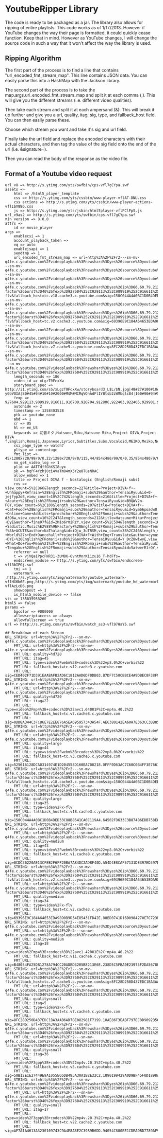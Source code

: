# YoutubeRipper Library

The code is ready to be packaged as a jar.  The library also allows for ripping of entire playlists.  This code works as of 1/17/2013.  However if YouTube changes the way their page is formatted, it could quickly cease function.  Keep that in mind.  However as YouTube changes, I will change the source code in such a way that it won't affect the way the library is used.


## Ripping Algorithm

The first part of the process is to find a line that contains "url_encoded_fmt_stream_map".  This line contains JSON data.  You can easily parse this into a HashMap with the Jackson library.

The second part of the process is to take the map.args.url_encoded_fmt_stream_map and split it at each comma (,).  This will give you the different streams (i.e. different video qualities).

Then take each stream and split it at each ampersand (&).  This will break it up further and give you a url, quality, itag, sig, type, and fallback_host field.  You can then easily parse these.

Choose which stream you want and take it's sig and url field.

Finally take the url field and replace the encoded characters with their actual characters, and then tag the value of the sig field onto the end of the url (i.e. &signature=<sig>).

Then you can read the body of the response as the video file.

## Format of a Youtube video request

	url_v8 => http://s.ytimg.com/yts/swfbin/cps-vfl7gCYpa.swf
	assets => 
		html => /html5_player_template
		css => http://s.ytimg.com/yts/cssbin/www-player-vflAT-DNU.css
		css_actions => http://s.ytimg.com/yts/cssbin/www-player-actions-vflIbV886.css
		js => http://s.ytimg.com/yts/jsbin/html5player-vflPClFpS.js
	url_v9as2 => http://s.ytimg.com/yts/swfbin/cps-vfl7gCYpa.swf
	min_version => 8.0.0
	attrs => 
		id => movie_player
	args => 
		enablecsi => 1
		account_playback_token => 
		vq => auto
		enablejsapi => 1
		sendtmp => 1
		url_encoded_fmt_stream_map => url=http%3A%2F%2Fr2---sn-mv-q4fe.c.youtube.com%2Fvideoplayback%3Fnewshard%3Dyes%26source%3Dyoutube%26sver%3D3%26expire%3D1358428535%26mv%3Dm%26mt%3D1358403493%26ms%3Dau%26ratebypass%3Dyes%26ipbits%3D8%26itag%3D45%26upn%3DFnjsZA5vtsE%26fexp%3D927604%252C929113%252C909919%252C916611%252C916709%252C920704%252C912806%252C922403%252C922405%252C929901%252C913605%252C925710%252C929104%252C929110%252C929114%252C908493%252C920201%252C913302%252C919009%252C911116%252C910221%252C901451%26cp%3DU0hUTVRNVl9IT0NONF9MR1pGOnlqWllkMl85Y2oz%26sparams%3Dcp%252Cid%252Cip%252Cipbits%252Citag%252Cratebypass%252Csource%252Cupn%252Cexpire%26id%3Dc4b8334f415cc57c%26ip%3D66.69.79.212%26key%3Dyt1&quality=hd720&itag=45&type=video%2Fwebm%3B+codecs%3D%22vp8.0%2C+vorbis%22&fallback_host=tc.v12.cache3.c.youtube.com&sig=CED402F71D391EAABAFB2AD6C1812AAD6DF0DB03.B7DF7C50CBBCE4A9DBEC8F38F9D647FCE0072A5E,url=http%3A%2F%2Fr2---sn-mv-q4fe.c.youtube.com%2Fvideoplayback%3Fnewshard%3Dyes%26source%3Dyoutube%26sver%3D3%26expire%3D1358428535%26mv%3Dm%26mt%3D1358403493%26ms%3Dau%26ratebypass%3Dyes%26ipbits%3D8%26itag%3D22%26upn%3DFnjsZA5vtsE%26fexp%3D927604%252C929113%252C909919%252C916611%252C916709%252C920704%252C912806%252C922403%252C922405%252C929901%252C913605%252C925710%252C929104%252C929110%252C929114%252C908493%252C920201%252C913302%252C919009%252C911116%252C910221%252C901451%26cp%3DU0hUTVRNVl9IT0NONF9MR1pGOnlqWllkMl85Y2oz%26sparams%3Dcp%252Cid%252Cip%252Cipbits%252Citag%252Cratebypass%252Csource%252Cupn%252Cexpire%26id%3Dc4b8334f415cc57c%26ip%3D66.69.79.212%26key%3Dyt1&quality=hd720&itag=22&type=video%2Fmp4%3B+codecs%3D%22avc1.64001F%2C+mp4a.40.2%22&fallback_host=tc.v7.cache8.c.youtube.com&sig=0DD8A344C3FC86E7E2EE876A5EA695957343A54F.AE6380142EA60A7E363CC3DB85491E875F7EFD38,url=http%3A%2F%2Fr2---sn-mv-q4fe.c.youtube.com%2Fvideoplayback%3Fnewshard%3Dyes%26source%3Dyoutube%26sver%3D3%26expire%3D1358428535%26mv%3Dm%26mt%3D1358403493%26ms%3Dau%26ratebypass%3Dyes%26ipbits%3D8%26itag%3D44%26upn%3DFnjsZA5vtsE%26fexp%3D927604%252C929113%252C909919%252C916611%252C916709%252C920704%252C912806%252C922403%252C922405%252C929901%252C913605%252C925710%252C929104%252C929110%252C929114%252C908493%252C920201%252C913302%252C919009%252C911116%252C910221%252C901451%26cp%3DU0hUTVRNVl9IT0NONF9MR1pGOnlqWllkMl85Y2oz%26sparams%3Dcp%252Cid%252Cip%252Cipbits%252Citag%252Cratebypass%252Csource%252Cupn%252Cexpire%26id%3Dc4b8334f415cc57c%26ip%3D66.69.79.212%26key%3Dyt1&quality=large&itag=44&type=video%2Fwebm%3B+codecs%3D%22vp8.0%2C+vorbis%22&fallback_host=tc.v3.cache5.c.youtube.com&sig=525616128DCA0314974E1D204553D160EA700218.0FFF0D63AC7C60C0B4FF3E766167A62FAE3A38A6,url=http%3A%2F%2Fr2---sn-mv-q4fe.c.youtube.com%2Fvideoplayback%3Fnewshard%3Dyes%26ip%3D66.69.79.212%26source%3Dyoutube%26sver%3D3%26expire%3D1358428535%26algorithm%3Dthrottle-factor%26burst%3D40%26fexp%3D927604%252C929113%252C909919%252C916611%252C916709%252C920704%252C912806%252C922403%252C922405%252C929901%252C913605%252C925710%252C929104%252C929110%252C929114%252C908493%252C920201%252C913302%252C919009%252C911116%252C910221%252C901451%26mt%3D1358403493%26ms%3Dau%26factor%3D1.25%26id%3Dc4b8334f415cc57c%26itag%3D35%26cp%3DU0hUTVRNVl9IT0NONF9MR1pGOnlqWllkMl85Y2oz%26mv%3Dm%26sparams%3Dalgorithm%252Cburst%252Ccp%252Cfactor%252Cid%252Cip%252Cipbits%252Citag%252Csource%252Cupn%252Cexpire%26ipbits%3D8%26upn%3DFnjsZA5vtsE%26key%3Dyt1&quality=large&itag=35&type=video%2Fx-flv&fallback_host=tc.v18.cache3.c.youtube.com&sig=150C044A4A0BC1D0B4DED33C88B8541CA0C119A4.64502FD633C3B874B6EDB758E81FB1881877B346,url=http%3A%2F%2Fr2---sn-mv-q4fe.c.youtube.com%2Fvideoplayback%3Fnewshard%3Dyes%26source%3Dyoutube%26sver%3D3%26expire%3D1358428535%26mv%3Dm%26mt%3D1358403493%26ms%3Dau%26ratebypass%3Dyes%26ipbits%3D8%26itag%3D43%26upn%3DFnjsZA5vtsE%26fexp%3D927604%252C929113%252C909919%252C916611%252C916709%252C920704%252C912806%252C922403%252C922405%252C929901%252C913605%252C925710%252C929104%252C929110%252C929114%252C908493%252C920201%252C913302%252C919009%252C911116%252C910221%252C901451%26cp%3DU0hUTVRNVl9IT0NONF9MR1pGOnlqWllkMl85Y2oz%26sparams%3Dcp%252Cid%252Cip%252Cipbits%252Citag%252Cratebypass%252Csource%252Cupn%252Cexpire%26id%3Dc4b8334f415cc57c%26ip%3D66.69.79.212%26key%3Dyt1&quality=medium&itag=43&type=video%2Fwebm%3B+codecs%3D%22vp8.0%2C+vorbis%22&fallback_host=tc.v1.cache8.c.youtube.com&sig=0CDC36220AE13CFEB2F6FF20BA7A84DC2AD8F40D.A54D4E8CAF57131DE397ED597D5B658E08A2B248,url=http%3A%2F%2Fr2---sn-mv-q4fe.c.youtube.com%2Fvideoplayback%3Fnewshard%3Dyes%26ip%3D66.69.79.212%26source%3Dyoutube%26sver%3D3%26expire%3D1358428535%26algorithm%3Dthrottle-factor%26burst%3D40%26fexp%3D927604%252C929113%252C909919%252C916611%252C916709%252C920704%252C912806%252C922403%252C922405%252C929901%252C913605%252C925710%252C929104%252C929110%252C929114%252C908493%252C920201%252C913302%252C919009%252C911116%252C910221%252C901451%26mt%3D1358403493%26ms%3Dau%26factor%3D1.25%26id%3Dc4b8334f415cc57c%26itag%3D34%26cp%3DU0hUTVRNVl9IT0NONF9MR1pGOnlqWllkMl85Y2oz%26mv%3Dm%26sparams%3Dalgorithm%252Cburst%252Ccp%252Cfactor%252Cid%252Cip%252Cipbits%252Citag%252Csource%252Cupn%252Cexpire%26ipbits%3D8%26upn%3DFnjsZA5vtsE%26key%3Dyt1&quality=medium&itag=34&type=video%2Fx-flv&fallback_host=tc.v2.cache3.c.youtube.com&sig=69396E9C184A64653EDA9890B9D34E85431FD42E.88BD0741D16D0984270E7C723F05EEC7C41AE39D,url=http%3A%2F%2Fr2---sn-mv-q4fe.c.youtube.com%2Fvideoplayback%3Fnewshard%3Dyes%26source%3Dyoutube%26sver%3D3%26expire%3D1358428535%26mv%3Dm%26mt%3D1358403493%26ms%3Dau%26ratebypass%3Dyes%26ipbits%3D8%26itag%3D18%26upn%3DFnjsZA5vtsE%26fexp%3D927604%252C929113%252C909919%252C916611%252C916709%252C920704%252C912806%252C922403%252C922405%252C929901%252C913605%252C925710%252C929104%252C929110%252C929114%252C908493%252C920201%252C913302%252C919009%252C911116%252C910221%252C901451%26cp%3DU0hUTVRNVl9IT0NONF9MR1pGOnlqWllkMl85Y2oz%26sparams%3Dcp%252Cid%252Cip%252Cipbits%252Citag%252Cratebypass%252Csource%252Cupn%252Cexpire%26id%3Dc4b8334f415cc57c%26ip%3D66.69.79.212%26key%3Dyt1&quality=medium&itag=18&type=video%2Fmp4%3B+codecs%3D%22avc1.42001E%2C+mp4a.40.2%22&fallback_host=tc.v11.cache6.c.youtube.com&sig=B48054FA25DB1278A794CC20ADED3205B8213E6E.238D5C5FBA9E23975F2DA5678F67500DF0161C51,url=http%3A%2F%2Fr2---sn-mv-q4fe.c.youtube.com%2Fvideoplayback%3Fnewshard%3Dyes%26ip%3D66.69.79.212%26source%3Dyoutube%26sver%3D3%26expire%3D1358428535%26algorithm%3Dthrottle-factor%26burst%3D40%26fexp%3D927604%252C929113%252C909919%252C916611%252C916709%252C920704%252C912806%252C922403%252C922405%252C929901%252C913605%252C925710%252C929104%252C929110%252C929114%252C908493%252C920201%252C913302%252C919009%252C911116%252C910221%252C901451%26mt%3D1358403493%26ms%3Dau%26factor%3D1.25%26id%3Dc4b8334f415cc57c%26itag%3D5%26cp%3DU0hUTVRNVl9IT0NONF9MR1pGOnlqWllkMl85Y2oz%26mv%3Dm%26sparams%3Dalgorithm%252Cburst%252Ccp%252Cfactor%252Cid%252Cip%252Cipbits%252Citag%252Csource%252Cupn%252Cexpire%26ipbits%3D8%26upn%3DFnjsZA5vtsE%26key%3Dyt1&quality=small&itag=5&type=video%2Fx-flv&fallback_host=tc.v7.cache5.c.youtube.com&sig=8FC28D250D437EDC1BA3AAB6AD7BE082981F7199.18AE86F3EABF797EC8D9092D564E331CBC14BBB2,url=http%3A%2F%2Fr2---sn-mv-q4fe.c.youtube.com%2Fvideoplayback%3Fnewshard%3Dyes%26ip%3D66.69.79.212%26source%3Dyoutube%26sver%3D3%26expire%3D1358428535%26algorithm%3Dthrottle-factor%26burst%3D40%26fexp%3D927604%252C929113%252C909919%252C916611%252C916709%252C920704%252C912806%252C922403%252C922405%252C929901%252C913605%252C925710%252C929104%252C929110%252C929114%252C908493%252C920201%252C913302%252C919009%252C911116%252C910221%252C901451%26mt%3D1358403493%26ms%3Dau%26factor%3D1.25%26id%3Dc4b8334f415cc57c%26itag%3D36%26cp%3DU0hUTVRNVl9IT0NONF9MR1pGOnlqWllkMl85Y2oz%26mv%3Dm%26sparams%3Dalgorithm%252Cburst%252Ccp%252Cfactor%252Cid%252Cip%252Cipbits%252Citag%252Csource%252Cupn%252Cexpire%26ipbits%3D8%26upn%3DFnjsZA5vtsE%26key%3Dyt1&quality=small&itag=36&type=video%2F3gpp%3B+codecs%3D%22mp4v.20.3%2C+mp4a.40.2%22&fallback_host=tc.v5.cache4.c.youtube.com&sig=50B12E1E27449E9A1055E65DB485A30A1B2E32C2.1890199429A0D9BF45F0D1898A066D6FC58DA9E7,url=http%3A%2F%2Fr2---sn-mv-q4fe.c.youtube.com%2Fvideoplayback%3Fnewshard%3Dyes%26ip%3D66.69.79.212%26source%3Dyoutube%26sver%3D3%26expire%3D1358428535%26algorithm%3Dthrottle-factor%26burst%3D40%26fexp%3D927604%252C929113%252C909919%252C916611%252C916709%252C920704%252C912806%252C922403%252C922405%252C929901%252C913605%252C925710%252C929104%252C929110%252C929114%252C908493%252C920201%252C913302%252C919009%252C911116%252C910221%252C901451%26mt%3D1358403493%26ms%3Dau%26factor%3D1.25%26id%3Dc4b8334f415cc57c%26itag%3D17%26cp%3DU0hUTVRNVl9IT0NONF9MR1pGOnlqWllkMl85Y2oz%26mv%3Dm%26sparams%3Dalgorithm%252Cburst%252Ccp%252Cfactor%252Cid%252Cip%252Cipbits%252Citag%252Csource%252Cupn%252Cexpire%26ipbits%3D8%26upn%3DFnjsZA5vtsE%26key%3Dyt1&quality=small&itag=17&type=video%2F3gpp%3B+codecs%3D%22mp4v.20.3%2C+mp4a.40.2%22&fallback_host=tc.v22.cache2.c.youtube.com&sig=AF7A1A4613A3230109743C9A4E8A3E2C3989B6DD.94054C800BE1CDEA9BD7789AF984B3F35B44DD02
		length_seconds => 186
		video_id => xLgzT0FcxXw
		storyboard_spec => http://i1.ytimg.com/sb/xLgzT0FcxXw/storyboard3_L$L/$N.jpg|48#27#100#10#10#0#default#q42thN7Lh6r4vUg2XV8-y0bVOIA|80#45#94#10#10#2000#M$M#MIMqVOnAdPlIYBtsb2zWMbqlc84|160#90#94#5#5#2000#M$M#DRp2pgIthxTrJmoK3h3eZHNEeOQ
		fexp => 927604,929113,909919,916611,916709,920704,912806,922403,922405,929901,913605,925710,929104,929110,929114,908493,920201,913302,919009,911116,910221,901451
		autohide => 2
		timestamp => 1358403528
		ptk => youtube_none
		abd => 1
		cr => US
		hl => en_US
		keywords => 初音ミク,Hatsune,Miku,Hatsune Miku,Project DIVA,Project DIVA f,English,Romaji,Japanese,Lyrics,Subtitles,Subs,Vocaloid,MEIKO,Meiko,Nostalogic,yuukiss
		csi_page_type => watch7
		pltype => contentugc
		fmt_list => 45/1280x720/99/0/0,22/1280x720/9/0/115,44/854x480/99/0/0,35/854x480/9/0/115,43/640x360/99/0/0,34/640x360/9/0/115,18/640x360/9/0/115,5/320x240/7/0/0,36/320x240/99/0/0,17/176x144/99/0/0
		no_get_video_log => 1
		plid => AATTdffGhXSI8uyx
		sk => bqPF4Yzhj0ci4VaTm84mX3Y2eOTueNRAC
		allow_embed => 1
		title => Project DIVA f - Nostalogic (English/Romaji subs)
		rvs => view_count=5%2C866&length_seconds=227&title=Project+DIVA+f+-+Unhappy+Refrain+%28English%2FRomaji+subs%29&author=TensaiRyuu&id=0-jejfyp2oE,view_count=10%2C742&length_seconds=216&title=Project+DIVA+f+-+Acute+%28English%2FRomaji+subs%29&author=TensaiRyuu&id=B9QWV2n-F8Y,view_count=6%2C100&length_seconds=207&title=Project+DIVA+f+-+Cat+Food+%28English%2FRomaji+subs%29&author=TensaiRyuu&id=5ym66poadw0,view_count=7%2C468&length_seconds=202&title=Project+DIVA+f+-+Online+Game+Addicts+Sprechchor+%28English%2FRomaji+subs%29&author=TensaiRyuu&id=1t3Mx-d3Q6w,view_count=16%2C247&length_seconds=212&title=Hatsune+Miku+Project+Diva+F+-+DyE&author=fine07f&id=2MIo6rmiRzY,view_count=5%2C504&length_seconds=162&title=Project+DIVA+f+-+Sadistic.Music%E2%88%9EFactory+%28English%2FRomaji+subs%29&author=TensaiRyuu&id=wMYiC6FT6YQ,view_count=28%2C798&length_seconds=217&title=Project+Diva+-f%3A+ACUTE&author=NaThalang&id=iQjw_3uTRSM,view_count=38%2C246&length_seconds=212&title=Hatsune+Miku+%26+Megurine+Luka+-+World%27s+End+Dancehall+Project+DIVA+F+With+Eng+Translate&author=cymusic0102&id=kDD6Vbw9llI,view_count=2%2C000&length_seconds=212&title=Project+DIVA+f+-+DYE+%28English%2FRomaji+subs%29&author=TensaiRyuu&id=Y_DcZ8wiwyE,view_count=2%2C320&length_seconds=186&title=Project+DIVA+f+-+What+Do+You+Mean%21%3F+%28English%2FRomaji+subs%29&author=TensaiRyuu&id=obAiDec2m3k,view_count=3%2C937&length_seconds=217&title=Project+DIVA+f+-+Tengaku+%28English%2FRomaji+subs%29&author=TensaiRyuu&id=5atwerR1rQY,view_count=7%2C198&length_seconds=186&title=%E3%80%90PS+VITA%E3%80%91+%E5%88%9D%E9%9F%B3%E3%83%9F%E3%82%AF++Project+DIVA++%EF%BD%86+++Nostalogic&author=youngpeop007&id=g26haabqlJ4
		referrer => null
		t => vjVQa1PpcFNR31-3UM8K-GvntMnrKi1zu16_T-hdFfs=
		endscreen_module => http://s.ytimg.com/yts/swfbin/endscreen-vfl3bIPGj.swf
		tmi => 1
		watermark => ,http://s.ytimg.com/yts/img/watermark/youtube_watermark-vflHX6b6E.png,http://s.ytimg.com/yts/img/watermark/youtube_hd_watermark-vflAzLcD6.png
		showpopout => 1
		is_html5_mobile_device => false
	sts => 135835958260
	html5 => false
	params => 
		bgcolor => #000000
		allowscriptaccess => always
		allowfullscreen => true
	url => http://s.ytimg.com/yts/swfbin/watch_as3-vfl97HaY5.swf

	## Breakdown of each Stream
	URL_STRING: url=http%3A%2F%2Fr2---sn-mv-q4fe.c.youtube.com%2Fvideoplayback%3Fnewshard%3Dyes%26source%3Dyoutube%26sver%3D3%26expire%3D1358428535%26mv%3Dm%26mt%3D1358403493%26ms%3Dau%26ratebypass%3Dyes%26ipbits%3D8%26itag%3D45%26upn%3DFnjsZA5vtsE%26fexp%3D927604%252C929113%252C909919%252C916611%252C916709%252C920704%252C912806%252C922403%252C922405%252C929901%252C913605%252C925710%252C929104%252C929110%252C929114%252C908493%252C920201%252C913302%252C919009%252C911116%252C910221%252C901451%26cp%3DU0hUTVRNVl9IT0NONF9MR1pGOnlqWllkMl85Y2oz%26sparams%3Dcp%252Cid%252Cip%252Cipbits%252Citag%252Cratebypass%252Csource%252Cupn%252Cexpire%26id%3Dc4b8334f415cc57c%26ip%3D66.69.79.212%26key%3Dyt1&quality=hd720&itag=45&type=video%2Fwebm%3B+codecs%3D%22vp8.0%2C+vorbis%22&fallback_host=tc.v12.cache3.c.youtube.com&sig=CED402F71D391EAABAFB2AD6C1812AAD6DF0DB03.B7DF7C50CBBCE4A9DBEC8F38F9D647FCE0072A5E
		FMT_URL: url=http%3A%2F%2Fr2---sn-mv-q4fe.c.youtube.com%2Fvideoplayback%3Fnewshard%3Dyes%26source%3Dyoutube%26sver%3D3%26expire%3D1358428535%26mv%3Dm%26mt%3D1358403493%26ms%3Dau%26ratebypass%3Dyes%26ipbits%3D8%26itag%3D45%26upn%3DFnjsZA5vtsE%26fexp%3D927604%252C929113%252C909919%252C916611%252C916709%252C920704%252C912806%252C922403%252C922405%252C929901%252C913605%252C925710%252C929104%252C929110%252C929114%252C908493%252C920201%252C913302%252C919009%252C911116%252C910221%252C901451%26cp%3DU0hUTVRNVl9IT0NONF9MR1pGOnlqWllkMl85Y2oz%26sparams%3Dcp%252Cid%252Cip%252Cipbits%252Citag%252Cratebypass%252Csource%252Cupn%252Cexpire%26id%3Dc4b8334f415cc57c%26ip%3D66.69.79.212%26key%3Dyt1
		FMT_URL: quality=hd720
		FMT_URL: itag=45
		FMT_URL: type=video%2Fwebm%3B+codecs%3D%22vp8.0%2C+vorbis%22
		FMT_URL: fallback_host=tc.v12.cache3.c.youtube.com
		FMT_URL: sig=CED402F71D391EAABAFB2AD6C1812AAD6DF0DB03.B7DF7C50CBBCE4A9DBEC8F38F9D647FCE0072A5E
	URL_STRING: url=http%3A%2F%2Fr2---sn-mv-q4fe.c.youtube.com%2Fvideoplayback%3Fnewshard%3Dyes%26source%3Dyoutube%26sver%3D3%26expire%3D1358428535%26mv%3Dm%26mt%3D1358403493%26ms%3Dau%26ratebypass%3Dyes%26ipbits%3D8%26itag%3D22%26upn%3DFnjsZA5vtsE%26fexp%3D927604%252C929113%252C909919%252C916611%252C916709%252C920704%252C912806%252C922403%252C922405%252C929901%252C913605%252C925710%252C929104%252C929110%252C929114%252C908493%252C920201%252C913302%252C919009%252C911116%252C910221%252C901451%26cp%3DU0hUTVRNVl9IT0NONF9MR1pGOnlqWllkMl85Y2oz%26sparams%3Dcp%252Cid%252Cip%252Cipbits%252Citag%252Cratebypass%252Csource%252Cupn%252Cexpire%26id%3Dc4b8334f415cc57c%26ip%3D66.69.79.212%26key%3Dyt1&quality=hd720&itag=22&type=video%2Fmp4%3B+codecs%3D%22avc1.64001F%2C+mp4a.40.2%22&fallback_host=tc.v7.cache8.c.youtube.com&sig=0DD8A344C3FC86E7E2EE876A5EA695957343A54F.AE6380142EA60A7E363CC3DB85491E875F7EFD38
		FMT_URL: url=http%3A%2F%2Fr2---sn-mv-q4fe.c.youtube.com%2Fvideoplayback%3Fnewshard%3Dyes%26source%3Dyoutube%26sver%3D3%26expire%3D1358428535%26mv%3Dm%26mt%3D1358403493%26ms%3Dau%26ratebypass%3Dyes%26ipbits%3D8%26itag%3D22%26upn%3DFnjsZA5vtsE%26fexp%3D927604%252C929113%252C909919%252C916611%252C916709%252C920704%252C912806%252C922403%252C922405%252C929901%252C913605%252C925710%252C929104%252C929110%252C929114%252C908493%252C920201%252C913302%252C919009%252C911116%252C910221%252C901451%26cp%3DU0hUTVRNVl9IT0NONF9MR1pGOnlqWllkMl85Y2oz%26sparams%3Dcp%252Cid%252Cip%252Cipbits%252Citag%252Cratebypass%252Csource%252Cupn%252Cexpire%26id%3Dc4b8334f415cc57c%26ip%3D66.69.79.212%26key%3Dyt1
		FMT_URL: quality=hd720
		FMT_URL: itag=22
		FMT_URL: type=video%2Fmp4%3B+codecs%3D%22avc1.64001F%2C+mp4a.40.2%22
		FMT_URL: fallback_host=tc.v7.cache8.c.youtube.com
		FMT_URL: sig=0DD8A344C3FC86E7E2EE876A5EA695957343A54F.AE6380142EA60A7E363CC3DB85491E875F7EFD38
	URL_STRING: url=http%3A%2F%2Fr2---sn-mv-q4fe.c.youtube.com%2Fvideoplayback%3Fnewshard%3Dyes%26source%3Dyoutube%26sver%3D3%26expire%3D1358428535%26mv%3Dm%26mt%3D1358403493%26ms%3Dau%26ratebypass%3Dyes%26ipbits%3D8%26itag%3D44%26upn%3DFnjsZA5vtsE%26fexp%3D927604%252C929113%252C909919%252C916611%252C916709%252C920704%252C912806%252C922403%252C922405%252C929901%252C913605%252C925710%252C929104%252C929110%252C929114%252C908493%252C920201%252C913302%252C919009%252C911116%252C910221%252C901451%26cp%3DU0hUTVRNVl9IT0NONF9MR1pGOnlqWllkMl85Y2oz%26sparams%3Dcp%252Cid%252Cip%252Cipbits%252Citag%252Cratebypass%252Csource%252Cupn%252Cexpire%26id%3Dc4b8334f415cc57c%26ip%3D66.69.79.212%26key%3Dyt1&quality=large&itag=44&type=video%2Fwebm%3B+codecs%3D%22vp8.0%2C+vorbis%22&fallback_host=tc.v3.cache5.c.youtube.com&sig=525616128DCA0314974E1D204553D160EA700218.0FFF0D63AC7C60C0B4FF3E766167A62FAE3A38A6
		FMT_URL: url=http%3A%2F%2Fr2---sn-mv-q4fe.c.youtube.com%2Fvideoplayback%3Fnewshard%3Dyes%26source%3Dyoutube%26sver%3D3%26expire%3D1358428535%26mv%3Dm%26mt%3D1358403493%26ms%3Dau%26ratebypass%3Dyes%26ipbits%3D8%26itag%3D44%26upn%3DFnjsZA5vtsE%26fexp%3D927604%252C929113%252C909919%252C916611%252C916709%252C920704%252C912806%252C922403%252C922405%252C929901%252C913605%252C925710%252C929104%252C929110%252C929114%252C908493%252C920201%252C913302%252C919009%252C911116%252C910221%252C901451%26cp%3DU0hUTVRNVl9IT0NONF9MR1pGOnlqWllkMl85Y2oz%26sparams%3Dcp%252Cid%252Cip%252Cipbits%252Citag%252Cratebypass%252Csource%252Cupn%252Cexpire%26id%3Dc4b8334f415cc57c%26ip%3D66.69.79.212%26key%3Dyt1
		FMT_URL: quality=large
		FMT_URL: itag=44
		FMT_URL: type=video%2Fwebm%3B+codecs%3D%22vp8.0%2C+vorbis%22
		FMT_URL: fallback_host=tc.v3.cache5.c.youtube.com
		FMT_URL: sig=525616128DCA0314974E1D204553D160EA700218.0FFF0D63AC7C60C0B4FF3E766167A62FAE3A38A6
	URL_STRING: url=http%3A%2F%2Fr2---sn-mv-q4fe.c.youtube.com%2Fvideoplayback%3Fnewshard%3Dyes%26ip%3D66.69.79.212%26source%3Dyoutube%26sver%3D3%26expire%3D1358428535%26algorithm%3Dthrottle-factor%26burst%3D40%26fexp%3D927604%252C929113%252C909919%252C916611%252C916709%252C920704%252C912806%252C922403%252C922405%252C929901%252C913605%252C925710%252C929104%252C929110%252C929114%252C908493%252C920201%252C913302%252C919009%252C911116%252C910221%252C901451%26mt%3D1358403493%26ms%3Dau%26factor%3D1.25%26id%3Dc4b8334f415cc57c%26itag%3D35%26cp%3DU0hUTVRNVl9IT0NONF9MR1pGOnlqWllkMl85Y2oz%26mv%3Dm%26sparams%3Dalgorithm%252Cburst%252Ccp%252Cfactor%252Cid%252Cip%252Cipbits%252Citag%252Csource%252Cupn%252Cexpire%26ipbits%3D8%26upn%3DFnjsZA5vtsE%26key%3Dyt1&quality=large&itag=35&type=video%2Fx-flv&fallback_host=tc.v18.cache3.c.youtube.com&sig=150C044A4A0BC1D0B4DED33C88B8541CA0C119A4.64502FD633C3B874B6EDB758E81FB1881877B346
		FMT_URL: url=http%3A%2F%2Fr2---sn-mv-q4fe.c.youtube.com%2Fvideoplayback%3Fnewshard%3Dyes%26ip%3D66.69.79.212%26source%3Dyoutube%26sver%3D3%26expire%3D1358428535%26algorithm%3Dthrottle-factor%26burst%3D40%26fexp%3D927604%252C929113%252C909919%252C916611%252C916709%252C920704%252C912806%252C922403%252C922405%252C929901%252C913605%252C925710%252C929104%252C929110%252C929114%252C908493%252C920201%252C913302%252C919009%252C911116%252C910221%252C901451%26mt%3D1358403493%26ms%3Dau%26factor%3D1.25%26id%3Dc4b8334f415cc57c%26itag%3D35%26cp%3DU0hUTVRNVl9IT0NONF9MR1pGOnlqWllkMl85Y2oz%26mv%3Dm%26sparams%3Dalgorithm%252Cburst%252Ccp%252Cfactor%252Cid%252Cip%252Cipbits%252Citag%252Csource%252Cupn%252Cexpire%26ipbits%3D8%26upn%3DFnjsZA5vtsE%26key%3Dyt1
		FMT_URL: quality=large
		FMT_URL: itag=35
		FMT_URL: type=video%2Fx-flv
		FMT_URL: fallback_host=tc.v18.cache3.c.youtube.com
		FMT_URL: sig=150C044A4A0BC1D0B4DED33C88B8541CA0C119A4.64502FD633C3B874B6EDB758E81FB1881877B346
	URL_STRING: url=http%3A%2F%2Fr2---sn-mv-q4fe.c.youtube.com%2Fvideoplayback%3Fnewshard%3Dyes%26source%3Dyoutube%26sver%3D3%26expire%3D1358428535%26mv%3Dm%26mt%3D1358403493%26ms%3Dau%26ratebypass%3Dyes%26ipbits%3D8%26itag%3D43%26upn%3DFnjsZA5vtsE%26fexp%3D927604%252C929113%252C909919%252C916611%252C916709%252C920704%252C912806%252C922403%252C922405%252C929901%252C913605%252C925710%252C929104%252C929110%252C929114%252C908493%252C920201%252C913302%252C919009%252C911116%252C910221%252C901451%26cp%3DU0hUTVRNVl9IT0NONF9MR1pGOnlqWllkMl85Y2oz%26sparams%3Dcp%252Cid%252Cip%252Cipbits%252Citag%252Cratebypass%252Csource%252Cupn%252Cexpire%26id%3Dc4b8334f415cc57c%26ip%3D66.69.79.212%26key%3Dyt1&quality=medium&itag=43&type=video%2Fwebm%3B+codecs%3D%22vp8.0%2C+vorbis%22&fallback_host=tc.v1.cache8.c.youtube.com&sig=0CDC36220AE13CFEB2F6FF20BA7A84DC2AD8F40D.A54D4E8CAF57131DE397ED597D5B658E08A2B248
		FMT_URL: url=http%3A%2F%2Fr2---sn-mv-q4fe.c.youtube.com%2Fvideoplayback%3Fnewshard%3Dyes%26source%3Dyoutube%26sver%3D3%26expire%3D1358428535%26mv%3Dm%26mt%3D1358403493%26ms%3Dau%26ratebypass%3Dyes%26ipbits%3D8%26itag%3D43%26upn%3DFnjsZA5vtsE%26fexp%3D927604%252C929113%252C909919%252C916611%252C916709%252C920704%252C912806%252C922403%252C922405%252C929901%252C913605%252C925710%252C929104%252C929110%252C929114%252C908493%252C920201%252C913302%252C919009%252C911116%252C910221%252C901451%26cp%3DU0hUTVRNVl9IT0NONF9MR1pGOnlqWllkMl85Y2oz%26sparams%3Dcp%252Cid%252Cip%252Cipbits%252Citag%252Cratebypass%252Csource%252Cupn%252Cexpire%26id%3Dc4b8334f415cc57c%26ip%3D66.69.79.212%26key%3Dyt1
		FMT_URL: quality=medium
		FMT_URL: itag=43
		FMT_URL: type=video%2Fwebm%3B+codecs%3D%22vp8.0%2C+vorbis%22
		FMT_URL: fallback_host=tc.v1.cache8.c.youtube.com
		FMT_URL: sig=0CDC36220AE13CFEB2F6FF20BA7A84DC2AD8F40D.A54D4E8CAF57131DE397ED597D5B658E08A2B248
	URL_STRING: url=http%3A%2F%2Fr2---sn-mv-q4fe.c.youtube.com%2Fvideoplayback%3Fnewshard%3Dyes%26ip%3D66.69.79.212%26source%3Dyoutube%26sver%3D3%26expire%3D1358428535%26algorithm%3Dthrottle-factor%26burst%3D40%26fexp%3D927604%252C929113%252C909919%252C916611%252C916709%252C920704%252C912806%252C922403%252C922405%252C929901%252C913605%252C925710%252C929104%252C929110%252C929114%252C908493%252C920201%252C913302%252C919009%252C911116%252C910221%252C901451%26mt%3D1358403493%26ms%3Dau%26factor%3D1.25%26id%3Dc4b8334f415cc57c%26itag%3D34%26cp%3DU0hUTVRNVl9IT0NONF9MR1pGOnlqWllkMl85Y2oz%26mv%3Dm%26sparams%3Dalgorithm%252Cburst%252Ccp%252Cfactor%252Cid%252Cip%252Cipbits%252Citag%252Csource%252Cupn%252Cexpire%26ipbits%3D8%26upn%3DFnjsZA5vtsE%26key%3Dyt1&quality=medium&itag=34&type=video%2Fx-flv&fallback_host=tc.v2.cache3.c.youtube.com&sig=69396E9C184A64653EDA9890B9D34E85431FD42E.88BD0741D16D0984270E7C723F05EEC7C41AE39D
		FMT_URL: url=http%3A%2F%2Fr2---sn-mv-q4fe.c.youtube.com%2Fvideoplayback%3Fnewshard%3Dyes%26ip%3D66.69.79.212%26source%3Dyoutube%26sver%3D3%26expire%3D1358428535%26algorithm%3Dthrottle-factor%26burst%3D40%26fexp%3D927604%252C929113%252C909919%252C916611%252C916709%252C920704%252C912806%252C922403%252C922405%252C929901%252C913605%252C925710%252C929104%252C929110%252C929114%252C908493%252C920201%252C913302%252C919009%252C911116%252C910221%252C901451%26mt%3D1358403493%26ms%3Dau%26factor%3D1.25%26id%3Dc4b8334f415cc57c%26itag%3D34%26cp%3DU0hUTVRNVl9IT0NONF9MR1pGOnlqWllkMl85Y2oz%26mv%3Dm%26sparams%3Dalgorithm%252Cburst%252Ccp%252Cfactor%252Cid%252Cip%252Cipbits%252Citag%252Csource%252Cupn%252Cexpire%26ipbits%3D8%26upn%3DFnjsZA5vtsE%26key%3Dyt1
		FMT_URL: quality=medium
		FMT_URL: itag=34
		FMT_URL: type=video%2Fx-flv
		FMT_URL: fallback_host=tc.v2.cache3.c.youtube.com
		FMT_URL: sig=69396E9C184A64653EDA9890B9D34E85431FD42E.88BD0741D16D0984270E7C723F05EEC7C41AE39D
	URL_STRING: url=http%3A%2F%2Fr2---sn-mv-q4fe.c.youtube.com%2Fvideoplayback%3Fnewshard%3Dyes%26source%3Dyoutube%26sver%3D3%26expire%3D1358428535%26mv%3Dm%26mt%3D1358403493%26ms%3Dau%26ratebypass%3Dyes%26ipbits%3D8%26itag%3D18%26upn%3DFnjsZA5vtsE%26fexp%3D927604%252C929113%252C909919%252C916611%252C916709%252C920704%252C912806%252C922403%252C922405%252C929901%252C913605%252C925710%252C929104%252C929110%252C929114%252C908493%252C920201%252C913302%252C919009%252C911116%252C910221%252C901451%26cp%3DU0hUTVRNVl9IT0NONF9MR1pGOnlqWllkMl85Y2oz%26sparams%3Dcp%252Cid%252Cip%252Cipbits%252Citag%252Cratebypass%252Csource%252Cupn%252Cexpire%26id%3Dc4b8334f415cc57c%26ip%3D66.69.79.212%26key%3Dyt1&quality=medium&itag=18&type=video%2Fmp4%3B+codecs%3D%22avc1.42001E%2C+mp4a.40.2%22&fallback_host=tc.v11.cache6.c.youtube.com&sig=B48054FA25DB1278A794CC20ADED3205B8213E6E.238D5C5FBA9E23975F2DA5678F67500DF0161C51
		FMT_URL: url=http%3A%2F%2Fr2---sn-mv-q4fe.c.youtube.com%2Fvideoplayback%3Fnewshard%3Dyes%26source%3Dyoutube%26sver%3D3%26expire%3D1358428535%26mv%3Dm%26mt%3D1358403493%26ms%3Dau%26ratebypass%3Dyes%26ipbits%3D8%26itag%3D18%26upn%3DFnjsZA5vtsE%26fexp%3D927604%252C929113%252C909919%252C916611%252C916709%252C920704%252C912806%252C922403%252C922405%252C929901%252C913605%252C925710%252C929104%252C929110%252C929114%252C908493%252C920201%252C913302%252C919009%252C911116%252C910221%252C901451%26cp%3DU0hUTVRNVl9IT0NONF9MR1pGOnlqWllkMl85Y2oz%26sparams%3Dcp%252Cid%252Cip%252Cipbits%252Citag%252Cratebypass%252Csource%252Cupn%252Cexpire%26id%3Dc4b8334f415cc57c%26ip%3D66.69.79.212%26key%3Dyt1
		FMT_URL: quality=medium
		FMT_URL: itag=18
		FMT_URL: type=video%2Fmp4%3B+codecs%3D%22avc1.42001E%2C+mp4a.40.2%22
		FMT_URL: fallback_host=tc.v11.cache6.c.youtube.com
		FMT_URL: sig=B48054FA25DB1278A794CC20ADED3205B8213E6E.238D5C5FBA9E23975F2DA5678F67500DF0161C51
	URL_STRING: url=http%3A%2F%2Fr2---sn-mv-q4fe.c.youtube.com%2Fvideoplayback%3Fnewshard%3Dyes%26ip%3D66.69.79.212%26source%3Dyoutube%26sver%3D3%26expire%3D1358428535%26algorithm%3Dthrottle-factor%26burst%3D40%26fexp%3D927604%252C929113%252C909919%252C916611%252C916709%252C920704%252C912806%252C922403%252C922405%252C929901%252C913605%252C925710%252C929104%252C929110%252C929114%252C908493%252C920201%252C913302%252C919009%252C911116%252C910221%252C901451%26mt%3D1358403493%26ms%3Dau%26factor%3D1.25%26id%3Dc4b8334f415cc57c%26itag%3D5%26cp%3DU0hUTVRNVl9IT0NONF9MR1pGOnlqWllkMl85Y2oz%26mv%3Dm%26sparams%3Dalgorithm%252Cburst%252Ccp%252Cfactor%252Cid%252Cip%252Cipbits%252Citag%252Csource%252Cupn%252Cexpire%26ipbits%3D8%26upn%3DFnjsZA5vtsE%26key%3Dyt1&quality=small&itag=5&type=video%2Fx-flv&fallback_host=tc.v7.cache5.c.youtube.com&sig=8FC28D250D437EDC1BA3AAB6AD7BE082981F7199.18AE86F3EABF797EC8D9092D564E331CBC14BBB2
		FMT_URL: url=http%3A%2F%2Fr2---sn-mv-q4fe.c.youtube.com%2Fvideoplayback%3Fnewshard%3Dyes%26ip%3D66.69.79.212%26source%3Dyoutube%26sver%3D3%26expire%3D1358428535%26algorithm%3Dthrottle-factor%26burst%3D40%26fexp%3D927604%252C929113%252C909919%252C916611%252C916709%252C920704%252C912806%252C922403%252C922405%252C929901%252C913605%252C925710%252C929104%252C929110%252C929114%252C908493%252C920201%252C913302%252C919009%252C911116%252C910221%252C901451%26mt%3D1358403493%26ms%3Dau%26factor%3D1.25%26id%3Dc4b8334f415cc57c%26itag%3D5%26cp%3DU0hUTVRNVl9IT0NONF9MR1pGOnlqWllkMl85Y2oz%26mv%3Dm%26sparams%3Dalgorithm%252Cburst%252Ccp%252Cfactor%252Cid%252Cip%252Cipbits%252Citag%252Csource%252Cupn%252Cexpire%26ipbits%3D8%26upn%3DFnjsZA5vtsE%26key%3Dyt1
		FMT_URL: quality=small
		FMT_URL: itag=5
		FMT_URL: type=video%2Fx-flv
		FMT_URL: fallback_host=tc.v7.cache5.c.youtube.com
		FMT_URL: sig=8FC28D250D437EDC1BA3AAB6AD7BE082981F7199.18AE86F3EABF797EC8D9092D564E331CBC14BBB2
	URL_STRING: url=http%3A%2F%2Fr2---sn-mv-q4fe.c.youtube.com%2Fvideoplayback%3Fnewshard%3Dyes%26ip%3D66.69.79.212%26source%3Dyoutube%26sver%3D3%26expire%3D1358428535%26algorithm%3Dthrottle-factor%26burst%3D40%26fexp%3D927604%252C929113%252C909919%252C916611%252C916709%252C920704%252C912806%252C922403%252C922405%252C929901%252C913605%252C925710%252C929104%252C929110%252C929114%252C908493%252C920201%252C913302%252C919009%252C911116%252C910221%252C901451%26mt%3D1358403493%26ms%3Dau%26factor%3D1.25%26id%3Dc4b8334f415cc57c%26itag%3D36%26cp%3DU0hUTVRNVl9IT0NONF9MR1pGOnlqWllkMl85Y2oz%26mv%3Dm%26sparams%3Dalgorithm%252Cburst%252Ccp%252Cfactor%252Cid%252Cip%252Cipbits%252Citag%252Csource%252Cupn%252Cexpire%26ipbits%3D8%26upn%3DFnjsZA5vtsE%26key%3Dyt1&quality=small&itag=36&type=video%2F3gpp%3B+codecs%3D%22mp4v.20.3%2C+mp4a.40.2%22&fallback_host=tc.v5.cache4.c.youtube.com&sig=50B12E1E27449E9A1055E65DB485A30A1B2E32C2.1890199429A0D9BF45F0D1898A066D6FC58DA9E7
		FMT_URL: url=http%3A%2F%2Fr2---sn-mv-q4fe.c.youtube.com%2Fvideoplayback%3Fnewshard%3Dyes%26ip%3D66.69.79.212%26source%3Dyoutube%26sver%3D3%26expire%3D1358428535%26algorithm%3Dthrottle-factor%26burst%3D40%26fexp%3D927604%252C929113%252C909919%252C916611%252C916709%252C920704%252C912806%252C922403%252C922405%252C929901%252C913605%252C925710%252C929104%252C929110%252C929114%252C908493%252C920201%252C913302%252C919009%252C911116%252C910221%252C901451%26mt%3D1358403493%26ms%3Dau%26factor%3D1.25%26id%3Dc4b8334f415cc57c%26itag%3D36%26cp%3DU0hUTVRNVl9IT0NONF9MR1pGOnlqWllkMl85Y2oz%26mv%3Dm%26sparams%3Dalgorithm%252Cburst%252Ccp%252Cfactor%252Cid%252Cip%252Cipbits%252Citag%252Csource%252Cupn%252Cexpire%26ipbits%3D8%26upn%3DFnjsZA5vtsE%26key%3Dyt1
		FMT_URL: quality=small
		FMT_URL: itag=36
		FMT_URL: type=video%2F3gpp%3B+codecs%3D%22mp4v.20.3%2C+mp4a.40.2%22
		FMT_URL: fallback_host=tc.v5.cache4.c.youtube.com
		FMT_URL: sig=50B12E1E27449E9A1055E65DB485A30A1B2E32C2.1890199429A0D9BF45F0D1898A066D6FC58DA9E7
	URL_STRING: url=http%3A%2F%2Fr2---sn-mv-q4fe.c.youtube.com%2Fvideoplayback%3Fnewshard%3Dyes%26ip%3D66.69.79.212%26source%3Dyoutube%26sver%3D3%26expire%3D1358428535%26algorithm%3Dthrottle-factor%26burst%3D40%26fexp%3D927604%252C929113%252C909919%252C916611%252C916709%252C920704%252C912806%252C922403%252C922405%252C929901%252C913605%252C925710%252C929104%252C929110%252C929114%252C908493%252C920201%252C913302%252C919009%252C911116%252C910221%252C901451%26mt%3D1358403493%26ms%3Dau%26factor%3D1.25%26id%3Dc4b8334f415cc57c%26itag%3D17%26cp%3DU0hUTVRNVl9IT0NONF9MR1pGOnlqWllkMl85Y2oz%26mv%3Dm%26sparams%3Dalgorithm%252Cburst%252Ccp%252Cfactor%252Cid%252Cip%252Cipbits%252Citag%252Csource%252Cupn%252Cexpire%26ipbits%3D8%26upn%3DFnjsZA5vtsE%26key%3Dyt1&quality=small&itag=17&type=video%2F3gpp%3B+codecs%3D%22mp4v.20.3%2C+mp4a.40.2%22&fallback_host=tc.v22.cache2.c.youtube.com&sig=AF7A1A4613A3230109743C9A4E8A3E2C3989B6DD.94054C800BE1CDEA9BD7789AF984B3F35B44DD02
		FMT_URL: url=http%3A%2F%2Fr2---sn-mv-q4fe.c.youtube.com%2Fvideoplayback%3Fnewshard%3Dyes%26ip%3D66.69.79.212%26source%3Dyoutube%26sver%3D3%26expire%3D1358428535%26algorithm%3Dthrottle-factor%26burst%3D40%26fexp%3D927604%252C929113%252C909919%252C916611%252C916709%252C920704%252C912806%252C922403%252C922405%252C929901%252C913605%252C925710%252C929104%252C929110%252C929114%252C908493%252C920201%252C913302%252C919009%252C911116%252C910221%252C901451%26mt%3D1358403493%26ms%3Dau%26factor%3D1.25%26id%3Dc4b8334f415cc57c%26itag%3D17%26cp%3DU0hUTVRNVl9IT0NONF9MR1pGOnlqWllkMl85Y2oz%26mv%3Dm%26sparams%3Dalgorithm%252Cburst%252Ccp%252Cfactor%252Cid%252Cip%252Cipbits%252Citag%252Csource%252Cupn%252Cexpire%26ipbits%3D8%26upn%3DFnjsZA5vtsE%26key%3Dyt1
		FMT_URL: quality=small
		FMT_URL: itag=17
		FMT_URL: type=video%2F3gpp%3B+codecs%3D%22mp4v.20.3%2C+mp4a.40.2%22
		FMT_URL: fallback_host=tc.v22.cache2.c.youtube.com
		FMT_URL: sig=AF7A1A4613A3230109743C9A4E8A3E2C3989B6DD.94054C800BE1CDEA9BD7789AF984B3F35B44DD02
